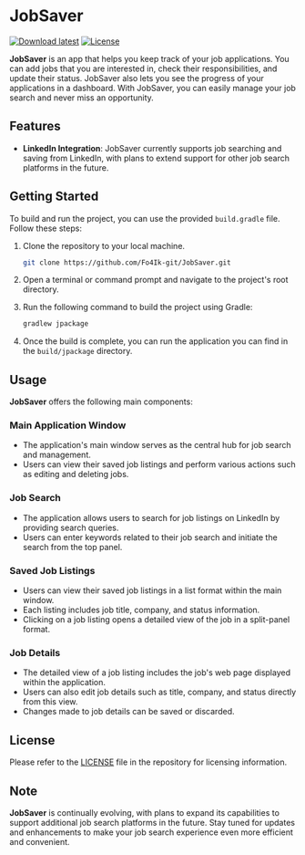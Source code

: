 # JobSaver

[![Download latest](https://img.shields.io/github/v/release/Fo4Ik-git/JobSaver?label=Download%20latest&logo=download)](https://github.com/Fo4Ik-git/JobSaver/releases/latest)
[![License](https://img.shields.io/github/license/Fo4Ik-git/JobSaver)](LICENSE)

**JobSaver** is an app that helps you keep track of your job applications. You can add jobs that you are interested in,
check their responsibilities, and update their status. JobSaver also lets you see the progress of your applications in a
dashboard. With JobSaver, you can easily manage your job search and never miss an opportunity.

## Features

- **LinkedIn Integration**: JobSaver currently supports job searching and saving from LinkedIn, with plans to extend
  support for other job search platforms in the future.

## Getting Started

To build and run the project, you can use the provided `build.gradle` file. Follow these steps:

1. Clone the repository to your local machine.

   ```bash
   git clone https://github.com/Fo4Ik-git/JobSaver.git
   ```

2. Open a terminal or command prompt and navigate to the project's root directory.

3. Run the following command to build the project using Gradle:

   ```bash
   gradlew jpackage
   ```

4. Once the build is complete, you can run the application you can find in the `build/jpackage` directory.

## Usage

**JobSaver** offers the following main components:

### Main Application Window

- The application's main window serves as the central hub for job search and management.
- Users can view their saved job listings and perform various actions such as editing and deleting jobs.

### Job Search

- The application allows users to search for job listings on LinkedIn by providing search queries.
- Users can enter keywords related to their job search and initiate the search from the top panel.

### Saved Job Listings

- Users can view their saved job listings in a list format within the main window.
- Each listing includes job title, company, and status information.
- Clicking on a job listing opens a detailed view of the job in a split-panel format.

### Job Details

- The detailed view of a job listing includes the job's web page displayed within the application.
- Users can also edit job details such as title, company, and status directly from this view.
- Changes made to job details can be saved or discarded.

## License

Please refer to the [LICENSE](LICENSE) file in the repository for licensing information.

## Note

**JobSaver** is continually evolving, with plans to expand its capabilities to support additional job search platforms
in the future. Stay tuned for updates and enhancements to make your job search experience even more efficient and
convenient.


